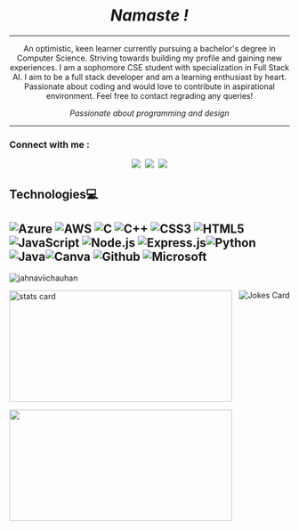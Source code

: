 <em>
  <h1 align="center">Namaste !
</h1>
</em>

-------------------------------------------------------------------------------------------------------------------------------------------------------------------

<p  align='center'>An optimistic, keen learner currently pursuing a bachelor's degree in Computer Science. Striving towards building my profile and gaining new experiences. I am a sophomore CSE student with specialization in Full Stack AI.
I aim to be a full stack developer and am a learning enthusiast by heart. Passionate about coding and would love to contribute in aspirational environment. 
Feel free to contact regrading any queries!</p>
<p>

 
</p>
<em>
<p align='center'>
  Passionate about programming and design</b> 
</p>
</em>

-------------------------------------------------------------------------------------------------------------------------------------------------------------------

### Connect with me :
<p align='center'>
  <a href="https://www.linkedin.com/in/jahnavischauhan17/"><img src="https://img.shields.io/badge/linkedin-%230077B5.svg?&style=for-the-badge&logo=linkedin&logoColor=white" /></a>&nbsp;
   <a href="https://www.instagram.com/jahnavichauhan_"><img src="https://img.shields.io/badge/Instagram-E4405F?style=for-the-badge&logo=instagram&logoColor=white"/></a>&nbsp;
   <a href="https://www.twitter.com/jahnavichauhann"><img src="https://img.shields.io/badge/twitter-%231DA1F2.svg?&style=for-the-badge&logo=twitter&logoColor=white" /> </a></p>

## Technologies💻

![Azure](https://img.shields.io/badge/azure-%230072C6.svg?style=for-the-badge&logo=azure-devops&logoColor=white) ![AWS](https://img.shields.io/badge/AWS-%23FF9900.svg?style=for-the-badge&logo=amazon-aws&logoColor=white) ![C](https://img.shields.io/badge/c-%2300599C.svg?style=for-the-badge&logo=c&logoColor=white) ![C++](https://img.shields.io/badge/c++-%2300599C.svg?style=for-the-badge&logo=c%2B%2B&logoColor=white) ![CSS3](https://img.shields.io/badge/css3-%231572B6.svg?style=for-the-badge&logo=css3&logoColor=white) ![HTML5](https://img.shields.io/badge/html5-%23E34F26.svg?style=for-the-badge&logo=html5&logoColor=white) ![JavaScript](https://img.shields.io/badge/javascript-%23323330.svg?style=for-the-badge&logo=javascript&logoColor=%23F7DF1E) ![Node.js](https://img.shields.io/badge/Node.js-43853D?style=for-the-badge&logo=node.js&logoColor=white) ![Express.js](https://img.shields.io/badge/Express.js-404D59?style=for-the-badge)![Python](https://img.shields.io/badge/python-3670A0?style=for-the-badge&logo=python&logoColor=ffdd54) ![Java](https://img.shields.io/badge/Java-ED8B00?style=for-the-badge&logo=openjdk&logoColor=white)![Canva](https://img.shields.io/badge/Canva-%2300C4CC.svg?style=for-the-badge&logo=Canva&logoColor=white) ![Github](https://img.shields.io/badge/GitHub-100000?style=for-the-badge&logo=github&logoColor=white) ![Microsoft](	https://img.shields.io/badge/Microsoft-666666?style=for-the-badge&logo=microsoft&logoColor=white)
-------------------------------------------------------------------------------------------------------------------------------------------------------------------

<p align="left"> <img src="https://komarev.com/ghpvc/?username=jahnaviichauhan&label=Profile%20views&color=0e75b6&style=flat" alt="jahnaviichauhan" /> </p>
<p><p>
  <img align="right" src="https://readme-jokes.vercel.app/api?hideBorder&theme=tokyonight" alt="Jokes Card" />
</p>
<img align= "center" alt= "stats card" height="200px" width="400" src="https://streak-stats.demolab.com/?user=jahnaviichauhan&theme=react&hide_border=true&date_format=j%20M%5B%20Y%5D">


<p>
</p>
<img align= "center" height="200px" width="400" src="https://github-readme-stats.vercel.app/api/top-langs/?username=jahnaviichauhan&theme=react&layout=compact&hide_border=true" />
</p>



